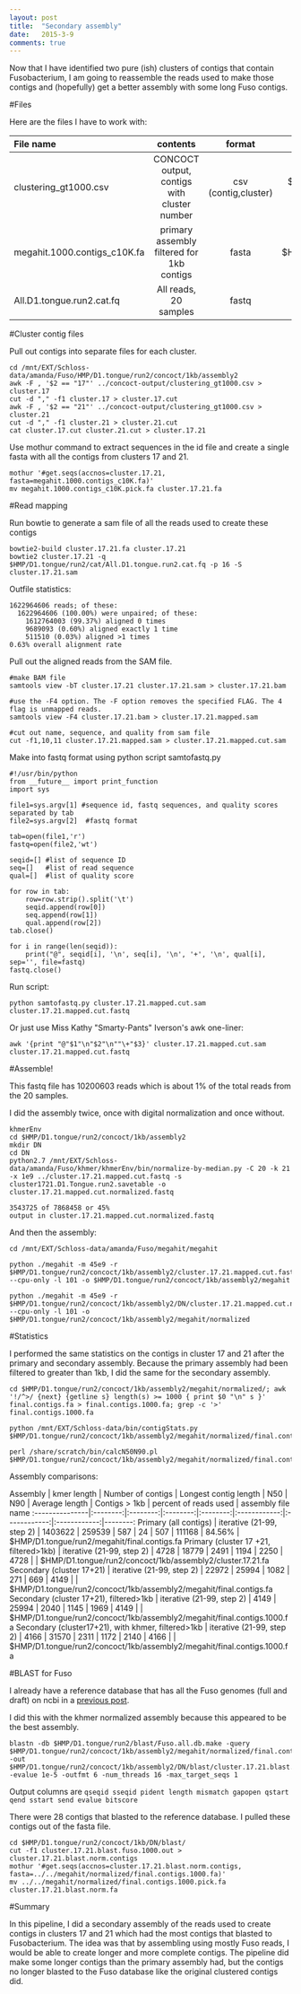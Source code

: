 ```yaml
---
layout: post
title:  "Secondary assembly"
date:   2015-3-9
comments: true
---
```


Now that I have identified two pure (ish) clusters of contigs that contain Fusobacterium, I am going to reassemble the reads used to make those contigs and (hopefully) get a better assembly with some long Fuso contigs. 

#Files

Here are the files I have to work with:

File name | contents | format | location
:---------------|:-------------------:|:--------:|--------:
clustering_gt1000.csv | CONCOCT output, contigs with cluster number | csv (contig,cluster) | $HMP/D1.tongue/run2/concoct/1kb/concoct-output
megahit.1000.contigs_c10K.fa | primary assembly filtered for 1kb contigs | fasta | $HMP/D1.tongue/run2/concoct/1kb/assembly2
All.D1.tongue.run2.cat.fq | All reads, 20 samples | fastq | $HMP/D1.tongue/run2/cat/


#Cluster contig files

Pull out contigs into separate files for each cluster.

~~~~
cd /mnt/EXT/Schloss-data/amanda/Fuso/HMP/D1.tongue/run2/concoct/1kb/assembly2
awk -F , '$2 == "17"' ../concoct-output/clustering_gt1000.csv > cluster.17 
cut -d "," -f1 cluster.17 > cluster.17.cut
awk -F , '$2 == "21"' ../concoct-output/clustering_gt1000.csv > cluster.21 
cut -d "," -f1 cluster.21 > cluster.21.cut
cat cluster.17.cut cluster.21.cut > cluster.17.21
~~~~

Use mothur command to extract sequences in the id file and create a single fasta with all the contigs from clusters 17 and 21. 

~~~~
mothur '#get.seqs(accnos=cluster.17.21, fasta=megahit.1000.contigs_c10K.fa)'
mv megahit.1000.contigs_c10K.pick.fa cluster.17.21.fa
~~~~

#Read mapping

Run bowtie to generate a sam file of all the reads used to create these contigs

~~~~
bowtie2-build cluster.17.21.fa cluster.17.21
bowtie2 cluster.17.21 -q $HMP/D1.tongue/run2/cat/All.D1.tongue.run2.cat.fq -p 16 -S cluster.17.21.sam 
~~~~

Outfile statistics:

~~~~
1622964606 reads; of these:
  1622964606 (100.00%) were unpaired; of these:
    1612764003 (99.37%) aligned 0 times
    9689093 (0.60%) aligned exactly 1 time
    511510 (0.03%) aligned >1 times
0.63% overall alignment rate
~~~~

Pull out the aligned reads from the SAM file.  

~~~~
#make BAM file
samtools view -bT cluster.17.21 cluster.17.21.sam > cluster.17.21.bam

#use the -F4 option. The -F option removes the specified FLAG. The 4 flag is unmapped reads. 
samtools view -F4 cluster.17.21.bam > cluster.17.21.mapped.sam

#cut out name, sequence, and quality from sam file
cut -f1,10,11 cluster.17.21.mapped.sam > cluster.17.21.mapped.cut.sam
~~~~

Make into fastq format using python script samtofastq.py 

~~~~
#!/usr/bin/python
from __future__ import print_function
import sys

file1=sys.argv[1] #sequence id, fastq sequences, and quality scores separated by tab
file2=sys.argv[2]  #fastq format

tab=open(file1,'r') 
fastq=open(file2,'wt')

seqid=[] #list of sequence ID
seq=[]   #list of read sequence
qual=[]  #list of quality score
	
for row in tab:
	row=row.strip().split('\t')
	seqid.append(row[0]) 
	seq.append(row[1])  
	qual.append(row[2])
tab.close()

for i in range(len(seqid)):
	print("@", seqid[i], '\n', seq[i], '\n', '+', '\n', qual[i], sep='', file=fastq)
fastq.close()
~~~~

Run script:

~~~~
python samtofastq.py cluster.17.21.mapped.cut.sam cluster.17.21.mapped.cut.fastq
~~~~

Or just use Miss Kathy "Smarty-Pants" Iverson's awk one-liner:

~~~~
awk '{print "@"$1"\n"$2"\n""\+"$3}' cluster.17.21.mapped.cut.sam cluster.17.21.mapped.cut.fastq
~~~~


#Assemble!

This fastq file has 10200603 reads which is about 1% of the total reads from the 20 samples. 

I did the assembly twice, once with digital normalization and once without.

~~~~
khmerEnv
cd $HMP/D1.tongue/run2/concoct/1kb/assembly2
mkdir DN
cd DN
python2.7 /mnt/EXT/Schloss-data/amanda/Fuso/khmer/khmerEnv/bin/normalize-by-median.py -C 20 -k 21 -x 1e9 ../cluster.17.21.mapped.cut.fastq -s cluster1721.D1.Tongue.run2.savetable -o cluster.17.21.mapped.cut.normalized.fastq
~~~~

~~~~
3543725 of 7868458 or 45%
output in cluster.17.21.mapped.cut.normalized.fastq
~~~~

And then the assembly:

~~~~
cd /mnt/EXT/Schloss-data/amanda/Fuso/megahit/megahit

python ./megahit -m 45e9 -r $HMP/D1.tongue/run2/concoct/1kb/assembly2/cluster.17.21.mapped.cut.fastq --cpu-only -l 101 -o $HMP/D1.tongue/run2/concoct/1kb/assembly2/megahit

python ./megahit -m 45e9 -r $HMP/D1.tongue/run2/concoct/1kb/assembly2/DN/cluster.17.21.mapped.cut.normalized.fastq --cpu-only -l 101 -o $HMP/D1.tongue/run2/concoct/1kb/assembly2/megahit/normalized
~~~~

#Statistics

I performed the same statistics on the contigs in cluster 17 and 21 after the primary and secondary assembly. Because the primary assembly had been filtered to greater than 1kb, I did the same for the secondary assembly. 

~~~~
cd $HMP/D1.tongue/run2/concoct/1kb/assembly2/megahit/normalized/; awk '!/^>/ {next} {getline s} length(s) >= 1000 { print $0 "\n" s }' final.contigs.fa > final.contigs.1000.fa; grep -c '>' final.contigs.1000.fa 

python /mnt/EXT/Schloss-data/bin/contigStats.py $HMP/D1.tongue/run2/concoct/1kb/assembly2/megahit/normalized/final.contigs.1000.fa

perl /share/scratch/bin/calcN50N90.pl $HMP/D1.tongue/run2/concoct/1kb/assembly2/megahit/normalized/final.contigs.1000.fa
~~~~


Assembly comparisons:

Assembly | kmer length | Number of contigs | Longest contig length | N50 | N90 | Average length | Contigs > 1kb | percent of reads used | assembly file name
:---------------|:--------:|:--------:|:--------:|:--------:|:------------:|:------------:|:------------:|--------:
Primary (all contigs) | iterative (21-99, step 2) | 1403622 | 259539 | 587 | 24 | 507 |  111168 | 84.56% | $HMP/D1.tongue/run2/megahit/final.contigs.fa
Primary (cluster 17 +21, filtered>1kb) | iterative (21-99, step 2) | 4728 | 18779 | 2491 | 1194 | 2250 |  4728 |  | $HMP/D1.tongue/run2/concoct/1kb/assembly2/cluster.17.21.fa
Secondary (cluster 17+21) | iterative (21-99, step 2) | 22972 | 25994 | 1082 | 271 | 669 |  4149 |  | $HMP/D1.tongue/run2/concoct/1kb/assembly2/megahit/final.contigs.fa
Secondary (cluster 17+21), filtered>1kb | iterative (21-99, step 2) | 4149 | 25994 | 2040 | 1145 | 1969 |  4149 |  | $HMP/D1.tongue/run2/concoct/1kb/assembly2/megahit/final.contigs.1000.fa
Secondary (cluster17+21), with khmer, filtered>1kb | iterative (21-99, step 2) | 4166 | 31570 | 2311 | 1172 | 2140 |  4166 |  | $HMP/D1.tongue/run2/concoct/1kb/assembly2/megahit/final.contigs.1000.fa


#BLAST for Fuso

I already have a reference database that has all the Fuso genomes (full and draft) on ncbi in a [previous post](http://agelmore.github.io/2015/02/05/Blast-for-fuso.html). 

I did this with the khmer normalized assembly because this appeared to be the best assembly.

~~~~
blastn -db $HMP/D1.tongue/run2/blast/Fuso.all.db.make -query $HMP/D1.tongue/run2/concoct/1kb/assembly2/megahit/normalized/final.contigs.1000.fa -out $HMP/D1.tongue/run2/concoct/1kb/assembly2/DN/blast/cluster.17.21.blast.fuso.1000.out -evalue 1e-5 -outfmt 6 -num_threads 16 -max_target_seqs 1
~~~~

Output columns are `qseqid sseqid pident length mismatch gapopen qstart qend sstart send evalue bitscore`
   
There were 28 contigs that blasted to the reference database. I pulled these contigs out of the fasta file. 

~~~~
cd $HMP/D1.tongue/run2/concoct/1kb/DN/blast/
cut -f1 cluster.17.21.blast.fuso.1000.out > cluster.17.21.blast.norm.contigs
mothur '#get.seqs(accnos=cluster.17.21.blast.norm.contigs, fasta=../../megahit/normalized/final.contigs.1000.fa)'
mv ../../megahit/normalized/final.contigs.1000.pick.fa cluster.17.21.blast.norm.fa
~~~~


#Summary

In this pipeline, I did a secondary assembly of the reads used to create contigs in clusters 17 and 21 which had the most contigs that blasted to Fusobacterium. The idea was that by assembling using mostly Fuso reads, I would be able to create longer and more complete contigs. The pipeline did make some longer contigs than the primary assembly had, but the contigs no longer blasted to the Fuso database like the original clustered contigs did. 





